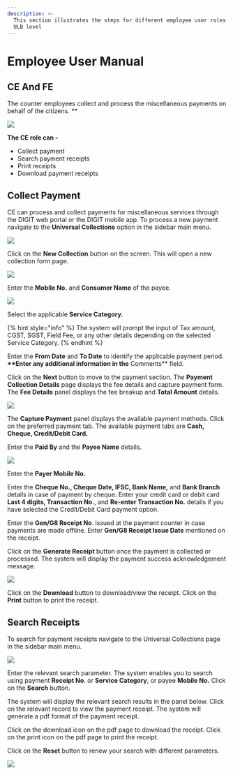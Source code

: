 ```yaml
---
description: >-
  This section illustrates the steps for different employee user roles at the
  ULB level
---
```


# Employee User Manual

## **CE And FE**

The counter employees collect and process the miscellaneous payments on behalf of the citizens. _\*\*_

![](https://docs.google.com/drawings/u/0/d/sdqYT5-oQRjT_c5OP_fcsbA/image?w=303&h=297&rev=128&ac=1&parent=1GZKzf7O_6WDB5ba1gb6QUT6CqipoQzuRuWT44fTAgGo)

**The CE role can -**

* Collect payment
* Search payment receipts
* Print receipts
* Download payment receipts

## **Collect Payment**

CE can process and collect payments for miscellaneous services through the DIGIT web portal or the DIGIT mobile app. To process a new payment navigate to the **Universal Collections** option in the sidebar main menu.

![](https://docs.google.com/drawings/u/0/d/sHDxtCHirCj-8f8WY383r5g/image?w=289&h=357&rev=59&ac=1&parent=1GZKzf7O_6WDB5ba1gb6QUT6CqipoQzuRuWT44fTAgGo)

Click on the **New Collection** button on the screen. This will open a new collection form page.

![](https://docs.google.com/drawings/u/0/d/sZFok4oTVR3-Z5P6RpiHlrQ/image?w=624&h=184&rev=57&ac=1&parent=1GZKzf7O_6WDB5ba1gb6QUT6CqipoQzuRuWT44fTAgGo)

Enter the **Mobile No.** and **Consumer Name** of the payee.

![](https://docs.google.com/drawings/u/0/d/sU091UrGzf-BIhQXc-K1OnA/image?w=598&h=349&rev=65&ac=1&parent=1GZKzf7O_6WDB5ba1gb6QUT6CqipoQzuRuWT44fTAgGo)

Select the applicable **Service Category.**

{% hint style="info" %}
The system will prompt the input of Tax amount, CGST, SGST, Field Fee, or any other details depending on the selected Service Category.
{% endhint %}

Enter the **From Date** and **To Date** to identify the applicable payment period. **\*\*Enter any additional information in the** Comments\*\* field.

Click on the **Next** button to move to the payment section. The **Payment Collection Details** page displays the fee details and capture payment form. The **Fee Details** panel displays the fee breakup and **Total Amount** details.

![](https://lh6.googleusercontent.com/MvPGlTveclKajRWJnyKrRrbSyOKfDKkw1NzE0X9tCFUioKlz5NrPXU_nvVrFEuqLbpU20bJG-RoSsJlW7GCr_u0hCnRbqgiu3Kfwl-UYS3pOLB7W6YOm_ffNonFLtJrSpCR8q-nu)

The **Capture Payment** panel displays the available payment methods. Click on the preferred payment tab. The available payment tabs are **Cash, Cheque, Credit/Debit Card.**

Enter the **Paid By** and the **Payee Name** details.

![](https://docs.google.com/drawings/u/0/d/s_tv2UAnfFyxWdg76C7_GMQ/image?w=624&h=331&rev=71&ac=1&parent=1GZKzf7O_6WDB5ba1gb6QUT6CqipoQzuRuWT44fTAgGo)

Enter the **Payer Mobile No.**

Enter the **Cheque No., Cheque Date, IFSC, Bank Name,** and **Bank Branch** details in case of payment by cheque. Enter your credit card or debit card **Last 4 digits, Transaction No.**, and **Re-enter Transaction No.** details if you have selected the Credit/Debit Card payment option.

Enter the **Gen/G8 Receipt No**. issued at the payment counter in case payments are made offline. Enter **Gen/G8 Receipt Issue Date** mentioned on the receipt.

Click on the **Generate Receipt** button once the payment is collected or processed. The system will display the payment success acknowledgement message.

![](https://lh4.googleusercontent.com/L-wJWESDZNSQDjPpdBtWKm4j4gyzxc4v6TYDCmchZ7OuJeUfq3ipiMovnboiFj2aKsQ7AM6Vb4cwGlJiEftxc5dXNEf8tMM3I0fFpZ9pzFNaAiDS4wpcnyqTmRDlw7zPmu4bxMdJ)

Click on the **Download** button to download/view the receipt. Click on the **Print** button to print the receipt.

## **Search Receipts**

To search for payment receipts navigate to the Universal Collections page in the sidebar main menu.

![](https://lh3.googleusercontent.com/IEjyNR2jqJ5Lk6bRw2UC_4HG7xu8g496jqpCs4NmGRi8TXGvWt3cVFYElr_uzHvggHj3CjH4DI_r4Gs-BFd3Rfp_LoMfotgwkcArovKhvPkFGtJ2QRkKJ8r7RWfiqtrbtERcHDB7)

Enter the relevant search parameter. The system enables you to search using payment **Receipt No**. or **Service Category**, or payee **Mobile No.** Click on the **Search** button.

The system will display the relevant search results in the panel below. Click on the relevant record to view the payment receipt. The system will generate a pdf format of the payment receipt.

Click on the download icon on the pdf page to download the receipt. Click on the print icon on the pdf page to print the receipt.

Click on the **Reset** button to renew your search with different parameters.

![](https://lh3.googleusercontent.com/u3oLM8vb8NQGxqz_AK7ZvHmtMX_99oQB_VBr4qMODxiqqAjBrjesi8p--HC-58sjeczNGShKz8Jd-lCqeUO5f-AxQIaRyrWwu8xhSOF48WGAc-3KS1v8JOnIDw0tfRGKHvXtXaMy)

